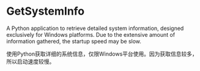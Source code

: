 # GetSystemInfo

A Python application to retrieve detailed system information, designed exclusively for Windows platforms. Due to the extensive amount of information gathered, the startup speed may be slow.

使用Python获取详细的系统信息，仅限Windows平台使用。因为获取信息较多，所以启动速度较慢。
